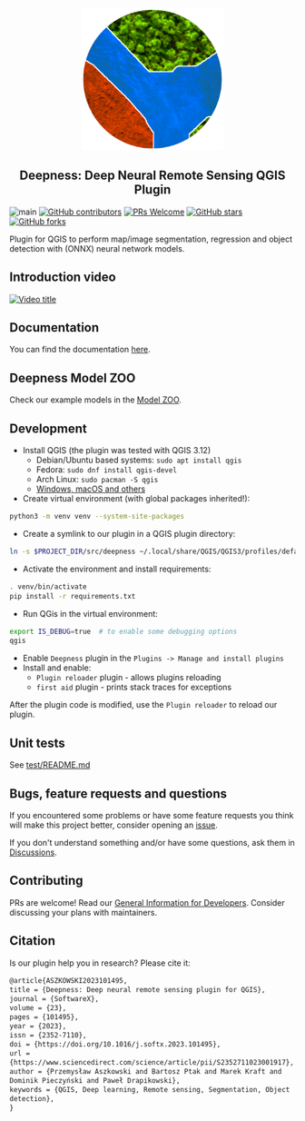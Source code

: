<p align="center">
  <img width="250" height="250" src="src/deepness/images/icon.png" alt="dsf_logo">

  <h2 align="center">Deepness: Deep Neural Remote Sensing QGIS Plugin</h2>
</p>

![main](https://github.com/PUTvision/qgis-plugin-deepness/actions/workflows/python-app-ubuntu.yml/badge.svg)
[![GitHub contributors](https://img.shields.io/github/contributors/PUTvision/qgis-plugin-deepness)](https://github.com/PUTvision/qgis-plugin-deepness/graphs/contributors)
[![PRs Welcome](https://img.shields.io/badge/PRs-welcome-brightgreen.svg?style=flat-square)](https://makeapullrequest.com)
[![GitHub stars](https://img.shields.io/github/stars/PUTvision/qgis-plugin-deepness)](https://github.com/PUTvision/qgis-plugin-deepness/stargazers)
[![GitHub forks](https://img.shields.io/github/forks/PUTvision/qgis-plugin-deepness)](https://github.com/PUTvision/qgis-plugin-deepness/network/members)

Plugin for QGIS to perform map/image segmentation, regression and object detection with (ONNX) neural network models.

## Introduction video

[![Video title](http://img.youtube.com/vi/RCr_ULHHc8A/0.jpg)](https://youtu.be/RCr_ULHHc8A "Video Title")

## Documentation

You can find the documentation [here](https://qgis-plugin-deepness.readthedocs.io/).

## Deepness Model ZOO

Check our example models in the [Model ZOO](./docs/source/main/model_zoo/MODEL_ZOO.md).

## Development

- Install QGIS (the plugin was tested with QGIS 3.12)
  - Debian/Ubuntu based systems: `sudo apt install qgis`
  - Fedora: `sudo dnf install qgis-devel`
  - Arch Linux: `sudo pacman -S qgis`
  - [Windows, macOS and others](https://qgis.org/en/site/forusers/download.html)
- Create virtual environment (with global packages inherited!):

```bash
python3 -m venv venv --system-site-packages
```

- Create a symlink to our plugin in a QGIS plugin directory:

```bash
ln -s $PROJECT_DIR/src/deepness ~/.local/share/QGIS/QGIS3/profiles/default/python/plugins/deepness
```

- Activate the environment and install requirements:

```bash
. venv/bin/activate
pip install -r requirements.txt
```

- Run QGis in the virtual environment:

```bash
export IS_DEBUG=true  # to enable some debugging options
qgis
```

- Enable `Deepness` plugin in the `Plugins -> Manage and install plugins`
- Install and enable:
  - `Plugin reloader` plugin - allows plugins reloading
  - `first aid` plugin - prints stack traces for exceptions

After the plugin code is modified, use the `Plugin reloader` to reload our plugin.

## Unit tests

See [test/README.md](test/README.md)

## Bugs, feature requests and questions

If you encountered some problems or have some feature requests you think will make this project better, consider opening an [issue](https://github.com/PUTvision/qgis-plugin-deepness/issues/new).

If you don't understand something and/or have some questions, ask them in [Discussions](https://github.com/PUTvision/qgis-plugin-deepness/discussions).

## Contributing

PRs are welcome! Read our [General Information for Developers](https://qgis-plugin-deepness.readthedocs.io/en/latest/dev/dev_general_info.html). Consider discussing your plans with maintainers.

## Citation

Is our plugin help you in research? Please cite it:

```
@article{ASZKOWSKI2023101495,
title = {Deepness: Deep neural remote sensing plugin for QGIS},
journal = {SoftwareX},
volume = {23},
pages = {101495},
year = {2023},
issn = {2352-7110},
doi = {https://doi.org/10.1016/j.softx.2023.101495},
url = {https://www.sciencedirect.com/science/article/pii/S2352711023001917},
author = {Przemysław Aszkowski and Bartosz Ptak and Marek Kraft and Dominik Pieczyński and Paweł Drapikowski},
keywords = {QGIS, Deep learning, Remote sensing, Segmentation, Object detection},
}
```
